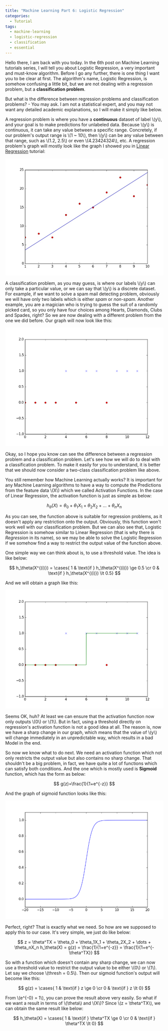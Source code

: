 ```yaml
---
title: "Machine Learning Part 6: Logistic Regression"
categories:
  - Tutorial
tags:
  - machine-learning
  - logistic-regression
  - classification
  - essential
---
```


<script src="https://cdn.mathjax.org/mathjax/latest/MathJax.js?config=TeX-AMS-MML_HTMLorMML" type="text/javascript"></script>

Hello there, I am back with you today. In the 6th post on Machine Learning tutorials series, I will tell you about Logistic Regression, a very important and must-know algorithm. Before I go any further, there is one thing I want you to be clear at first. The algorithm's name, Logistic Regression, is somehow confusing a little bit, but we are not dealing with a regression problem, but a **classification problem**.

But what is the difference between regression problems and classification problems? - You may ask. I am not a statistical expert, and you may not want any detailed academic explanations, so I will make it simply like below.

A regression problem is where you have a **continuous** dataset of label \\(y\\), and your goal is to make predictions for unlabeled data. Because \\(y\\) is continuous, it can take any value between a specific range. Concretely, if our problem's output range is \\(1 ~ 10\\), then \\(y\\) can be any value between that range, such as \\(1.2, 2.5\\) or even \\(4.23424324\\), etc. A regression problem's graph will mostly look like the graph I showed you in [Linear Regression](https://chunml.github.io/ChunML.github.io/tutorial/Linear-Regression/) tutorial:

![Update 4](/images/tutorials/linear-regression/7.jpg)

A classification problem, as you may guess, is where our labels \\(y\\) can only take a particular value, or we can say that \\(y\\) is a discrete dataset. For example, if we want to solve a spam mail detecting problem, obviously we will have only two labels which is either *spam* or *non-spam*. Another example, you are a magician who is trying to guess the suit of a randomly picked card, so you only have four choices among Hearts, Diamonds, Clubs and Spades, right? So we are now dealing with a different problem from the one we did before. Our graph will now look like this:

![Graph_1](/images/tutorials/logistic-regression/graph_1.png)

Okay, so I hope you know can see the difference between a regression problem and a classification problem. Let's see how we will do to deal with a classification problem. To make it easily for you to understand, it is better that we should now consider a two-class classification problem like above.

You still remember how Machine Learning actually works? It is important for any Machine Learning algorithms to have a way to compute the Predictions from the feature data \\(X\\) which we called Activation Functions. In the case of Linear Regression, the activation function is just as simple as below:

$$
h_\theta(X) = \theta_0 + \theta_1X_1 + \theta_2X_2 + \dots + \theta_nX_n
$$

As you can see, the function above is suitable for regression problems, as it doesn't apply any restriction onto the output. Obviously, this function won't work well with our classification problem. But we can also see that, Logistic Regression is somehow similar to Linear Regression (that is why there is *Regression* in its name), so we may be able to solve the Logistic Regression if we somehow find a way to restrict the output value of the function above.

One simple way we can think about is, to use a threshold value. The idea is like below:

$$
h_\theta(X^{(i)}) = \cases{ 1 & \text{if } h_\theta(X^{(i)}) \ge 0.5 \cr 0 & \text{if } h_\theta(X^{(i)}) \lt 0.5}
$$

And we will obtain a graph like this:

![Graph_2](/images/tutorials/logistic-regression/graph_2.png)

Seems OK, huh? At least we can ensure that the activation function now only outputs \\(0\\) or \\(1\\). But in fact, using a threshold directly on regression's activation function is not a good idea at all. The reason is, now we have a sharp change in our graph, which means that the value of \\(y\\) will change immediately in an unpredictable way, which results in a bad Model in the end.

So now we know what to do next. We need an activation function which not only restricts the output value but also contains no sharp change. That shouldn't be a big problem, in fact, we have quite a lot of functions which can satisfy both conditions. And the one which is mostly used is **Sigmoid** function, which has the form as below:

$$
g(z)=\frac{1}{1+e^{-z}}
$$

And the graph of sigmoid function looks like this:

![Graph_3](/images/tutorials/logistic-regression/graph_3.png)

Perfect, right? That is exactly what we need. So how are we supposed to apply this to our case. It's very simple, we just do like below:

$$
z = \theta^TX = \theta_0 + \theta_1X_1 + \theta_2X_2 + \dots + \theta_nX_n
h_\theta(X) = g(z) = \frac{1}{1+e^{-z}} = \frac{1}{1+e^{-\theta^TX}}
$$

So with a function which doesn't contain any sharp change, we can now use a threshold value to restrict the output value to be either \\(0\\) or \\(1\\). Let say we choose \\(thresh = 0.5\\). Then our sigmoid function's output will become like this:

$$
g(z) = \cases{ 1 & \text{if } z \ge 0 \cr 0 & \text{if } z \lt 0}
$$

From \\(e^{-0} = 1\\), you can prove the result above very easily. So what if we want a result in terms of \\(\theta\\) and \\(X\\)? Since \\(z = \theta^TX\\), we can obtain the same result like below:

$$
h_\theta(X) = \cases{ 1 & \text{if } \theta^TX \ge 0 \cr 0 & \text{if } \theta^TX \lt 0}
$$

